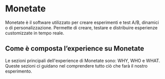 # Monetate

Monetate è il software utilizzato per creare esperimenti e test A/B, dinamici o di personalizzazione. Permette di creare, testare e distribuire esperienze customizzate in tempo reale.

## Come è composta l’experience su Monetate

Le sezioni principali dell'experience di Monetate sono: WHY, WHO e WHAT. Queste sezioni ci guidano nel comprendere tutto ciò che farà il nostro esperimento.
